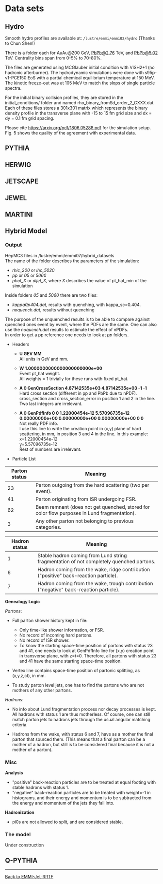 # Data sets

## Hydro

Smooth hydro profiles are available at: `/lustre/emmi/emmi02/hydro`
(Thanks to Chun Shen!)

There is a folder each for AuAu@200 GeV, PbPb@2.76 TeV, and PbPb@5.02 TeV.
Centrality bins span from 0-5% to 70-80%.

The files are generated using MCGlauber initial condition with VISH2+1 (no hadronic afterburner). The hydrodynamic simulations were done with s95p-v1-PCE150 EoS with a partial chemical equilibrium temperature at 150 MeV. The kinetic freeze-out was at 105 MeV to match the slops of single particle spectra.

For the initial binary collision profiles, they are stored in the initial_conditions/ folder and named rho_binary_fromSd_order_2_CXXX.dat. Each of these files stores a 301x301 matrix which represents the binary density profile in the transverse plane with -15 to 15 fm grid size and dx = dy = 0.1 fm grid spacing.

Please cite https://arxiv.org/pdf/1806.05288.pdf for the simulation setup.
Fig. 5 shows the quality of the agreement with experimental data.

## PYTHIA
## HERWIG
## JETSCAPE
## JEWEL
## MARTINI
## Hybrid Model

### Output
HepMC3 files in /lustre/emmi/emmi07/hybrid_datasets<br/>
The name of the folder describes the parameters of the simulation:<br/>
* *rhic_200* or *lhc_5020*
* *pp* or *05* or *5060*
* *phot_X* or *dijet_X*, where *X* describes the value of pt_hat_min of the simulation

Inside folders *05* and *5060* there are two files:
* *kappa0p404.dat*, results with quenching, with kappa_sc=0.404.
* *noquench.dat*, results without quenching

The purpose of the unquenched results is to be able to compare against quenched ones event by event, where the PDFs are the same. One can also use the *noquench.dat* results to estimate the effect of nPDFs. <br/>
In order to get a pp reference one needs to look at *pp* folders.

* Headers

  * __U GEV MM__<br/>
   All units in GeV and mm.

  * __W 1.0000000000000000000000e+00__<br/>
   Event pt_hat weight.<br/>
   All weights = 1 trivially for these runs with fixed pt_hat.

  * __A 0 GenCrossSection 4.87142535e+03 4.87142535e+03 -1 -1__<br/>
   Hard cross section (different in pp and PbPb due to nPDF).<br/>
   cross_section and cross_section_error in position 1 and 2 in the line.<br/>
   Two last integers are irrelevant.

  * __A 0 GenPdfInfo 0 0 1.22000454e-12 5.57096735e-12 0.00000000e+00 0.00000000e+00 0.00000000e+00 0 0__<br/>
   Not really PDF info.<br/>
   I use this line to write the creation point in (x,y) plane of hard scattering, in mm, in position 3 and 4 in the line. In this example:<br/>
   x=1.22000454e-12<br/>
   y=5.57096735e-12<br/>
   Rest of numbers are irrelevant.

* Particle List

Parton status | Meaning
--------------|--------
23 | Parton outgoing from the hard scattering (two per event).
41 | Parton originating from ISR undergoing FSR.
62 | Beam remnant (does not get quenched, stored for color flow purposes in Lund fragmentation).
3 | Any other parton not belonging to previous categories.

Hadron status | Meaning
--------------|--------
1 | Stable hadron coming from Lund string fragmentation of not completely quenched partons.
6 | Hadron coming from the wake, ridge contribution ("positive" back-reaction particle).
7 | Hadron coming from the wake, trough contribution ("negative" back-reaction particle).

__Genealogy Logic__

_Partons_:
* Full parton shower history kept in file:
  * Only time-like shower information, or FSR.
  * No record of incoming hard partons.
  * No record of ISR shower.
  * To know the starting space-time position of partons with status 23 and 41, one needs to look at GenPdfInfo line for (x,y) creation point in transverse plane, with z=t=0. Therefore, all partons with status 23 and 41 have the same starting space-time position.
          
* Vertex line contains space-time position of partonic splitting, as (x,y,z,ct), in mm.

* To study parton level jets, one has to find the partons who are not mothers of any other partons.

_Hadrons_:
* No info about Lund fragmentation process nor decay processes is kept. All hadrons with status 1 are thus motherless. Of course, one can still match parton jets to hadrons jets through the usual angular matching criteria.

* Hadrons from the wake, with status 6 and 7, have as a mother the final parton that sourced them. (This means that a final parton can be a mother of a hadron, but still is to be considered final because it is not a mother of a parton).

### Misc

__Analysis__

* "positive" back-reaction particles are to be treated at equal footing with stable hadrons with status 1.
* "negative" back-reaction particles are to be treated with weight=-1 in histograms, and their energy and momentum is to be subtracted from the energy and momentum of the jets they fall into.

__Hadronization__

* pi0s are not allowed to split, and are considered stable.

### The model
Under construction

## Q-PYTHIA

<hr>

[Back to EMMI-Jet-RRTF](index.md)

